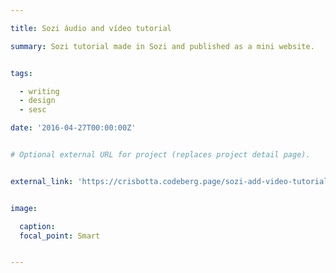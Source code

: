 ```yaml
---

title: Sozi áudio and vídeo tutorial

summary: Sozi tutorial made in Sozi and published as a mini website.


tags: 

  - writing
  - design
  - sesc

date: '2016-04-27T00:00:00Z'


# Optional external URL for project (replaces project detail page).


external_link: 'https://crisbotta.codeberg.page/sozi-add-video-tutorial/'


image:

  caption:
  focal_point: Smart


---
```




